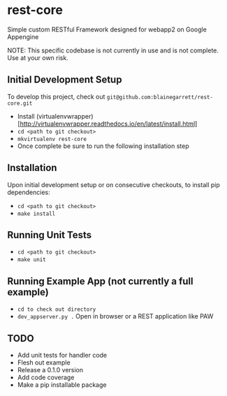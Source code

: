 # rest-core
Simple custom RESTful Framework designed for webapp2 on Google Appengine


NOTE: This specific codebase is not currently in use and is not complete. Use at your own risk.


Initial Development Setup
-----
To develop this project, check out `git@github.com:blainegarrett/rest-core.git`
* Install (virtualenvwrapper)[http://virtualenvwrapper.readthedocs.io/en/latest/install.html]
* `cd <path to git checkout>`
* `mkvirtualenv rest-core`
* Once complete be sure to run the following installation step

Installation
-----
Upon initial development setup or on consecutive checkouts, to install pip dependencies:
* `cd <path to git checkout>`
* `make install`

Running Unit Tests
-----
* `cd <path to git checkout>`
* `make unit`

Running Example App (not currently a full example)
-----
* `cd to check out directory`
* `dev_appserver.py .`
Open in browser or a REST application like PAW


TODO
-----
* Add unit tests for handler code
* Flesh out example
* Release a 0.1.0 version
* Add code coverage
* Make a pip installable package
